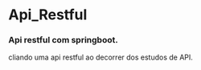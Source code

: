 # Api_Restful
### Api restful com springboot.

cliando uma api restful ao decorrer dos estudos de API.
